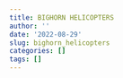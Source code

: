 ```yaml
---
title: BIGHORN HELICOPTERS
author: ''
date: '2022-08-29'
slug: bighorn_helicopters
categories: []
tags: []
---
```


